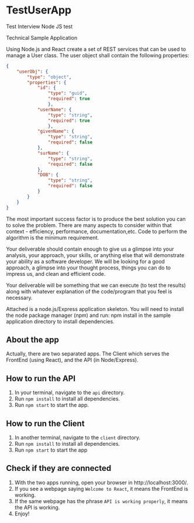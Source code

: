 # TestUserApp
Test Interview Node JS test


Technical Sample Application

Using Node.js and React create a set of REST services that can be used to manage a
User class. The user object shall contain the following properties: 
```JSON
{
    "userObj": {
        "type": "object",
        "properties": {
            "id": {
                "type": "guid",
                "required": true
                },
            "userName": {
                "type": "string",
                "required": true
                },
            "givenName": {
                "type": "string",
                "required": false
            },
            "surName": {
                "type": "string",
                "required": false
            },
            "DOB": {
                "type": "string",
                "required": false
            }
        }
    }
}
```

The most important success factor is to produce the best solution you can to
solve the problem. There are many aspects to consider within that context -
efficiency, performance, documentation,etc. Code to perform the algorithm is
the minimum requirement. 



Your deliverable should contain enough to give us a
glimpse into your analysis, your approach, your skills, or anything else
that will demonstrate your ability as a software developer. We will be
looking for a good approach, a glimpse into your thought process, things you
can do to impress us, and clean and efficient code.

Your deliverable will be something that we can execute (to test the
results) along with whatever explanation of the code/program that you feel
is necessary.  



Attached is a node.js/Express application skeleton. You will need to install the node
package manager (npm) and run: npm install in the sample application
directory to install dependencies. 



## About the app
Actually, there are two separated apps. The Client which serves the FrontEnd (using React), and the API (in Node/Express).

## How to run the API
1. In your terminal, navigate to the `api` directory.
2. Run `npm install` to install all dependencies.
3. Run `npm start` to start the app.

## How to run the Client
1. In another terminal, navigate to the `client` directory.
2. Run `npm install` to install all dependencies.
3. Run `npm start` to start the app

## Check if they are connected
1. With the two apps running, open your browser in http://localhost:3000/.
2. If you see a webpage saying `Welcome to React`, it means the FrontEnd is working.
3. If the same webpage has the phrase `API is working properly`, it means the API is working.
4. Enjoy!